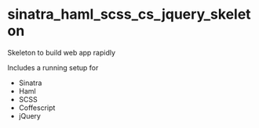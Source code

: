 sinatra_haml_scss_cs_jquery_skeleton
====================================

Skeleton to build web app rapidly

Includes a running setup for
* Sinatra
* Haml
* SCSS
* Coffescript
* jQuery
